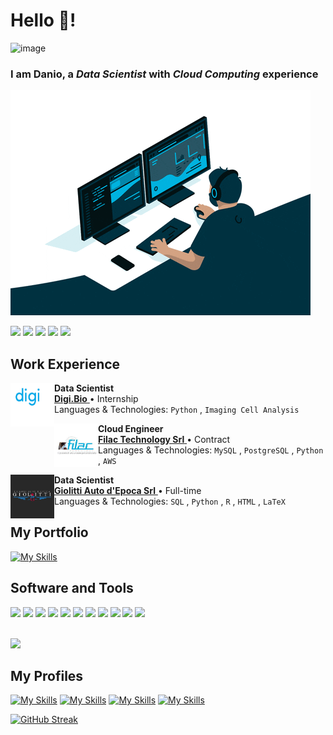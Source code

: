# Hello 👋!
![image](https://img.shields.io/badge/Amazon_AWS-FF9900?style=for-the-badge&logo=amazonaws&logoColor=white)
### I am Danio, a ***Data Scientist*** with ***Cloud Computing*** experience </br>

![](https://github.com/daniocionini/daniocionini/blob/main/giphy.gif)

<img src="https://media1.giphy.com/media/vISmwpBJUNYzukTnVx/giphy.gif?cid=790b7611dda06891a8b68cef9e258fb35238b6c573b74e96&rid=giphy.gif&ct=g" width="150"> <img src="https://media1.giphy.com/media/coxQHKASG60HrHtvkt/giphy.gif?cid=790b761127fc54a5a8d8b31d0adcc746edd50edb198a3b90&rid=giphy.gif&ct=g" width="150"> <img src="https://media2.giphy.com/media/rGlAZysKBcjRCkAX7S/giphy.gif?cid=790b76119d1d39ed3a5651a5f81e7da624ce6dba713aa205&rid=giphy.gif&ct=g" width="150"> <img src="https://media2.giphy.com/media/7c8QeB0VMddFOuu4iR/giphy.gif?cid=790b7611624c410b6bcaada46857953ca860bcb037def93c&rid=giphy.gif&ct=g" width="150"> <img src="https://media2.giphy.com/media/gutZ5Pm6Xl62eIf5RZ/giphy.gif?cid=790b76110465e983f74686d015e594403e2499726cdfc55b&rid=giphy.gif&ct=g" width="150">




## Work Experience
<p dir="auto">
          <a href="https://digi.bio/" rel="nofollow">
                    <img align="left" height="70px" width="70px" src="https://github.com/daniocionini/daniocionini/blob/main/logo_digi_bio5.png">
          </a>
</p>
<p dir="auto">
          <strong>Data Scientist</strong>
          <br>
          <a href="https://digi.bio/" rel="nofollow">
                    <strong>Digi.Bio</strong>
          </a>
          • Internship 
          <br>
          Languages & Technologies: 
          <code>Python</code>
          ,
          <code>Imaging Cell Analysis</code>
          <br>


<p dir="auto">
          <a href="https://www.filactech.com/team" rel="nofollow">
                    <img align="left" height="70px" width="70px" src="https://github.com/daniocionini/daniocionini/blob/main/download.jfif">
          </a>
</p>
<p dir="auto">
          <strong>Cloud Engineer</strong>
          <br>
          <a href="https://www.filactech.com/team" rel="nofollow">
                    <strong>Filac Technology Srl</strong>
          </a>
          • Contract 
          <br>
          Languages & Technologies: 
          <code>MySQL</code>
          ,
          <code>PostgreSQL</code>
          ,
          <code>Python</code>
          ,
          <code>AWS</code>
          <br>

<p dir="auto">
          <a href="https://www.giolittiricambiautodepoca.com" rel="nofollow">
                    <img align="left" height="70px" width="70px" src="https://github.com/daniocionini/daniocionini/blob/main/abfa51eb520350fce0775d4d0a31cd3b-1024x1024.jpeg">
          </a>
</p>
<p dir="auto">
          <strong>Data Scientist</strong>
          <br>
          <a href="https://www.giolittiricambiautodepoca.com" rel="nofollow">
                    <strong>Giolitti Auto d'Epoca Srl</strong>
          </a>
          • Full-time 
          <br>
          Languages & Technologies: 
          <code>SQL</code>
          ,
          <code>Python</code>
          ,
          <code>R</code>
          ,
          <code>HTML</code>
          ,
          <code>LaTeX</code>
          <br>
          



## My Portfolio
[![My Skills](https://skillicons.dev/icons?i=github)](https://daniocionini.github.io)

          


## Software and Tools 
<img src="https://cdn.jsdelivr.net/gh/devicons/devicon/icons/mysql/mysql-original-wordmark.svg" height="80"> <img src="https://cdn.jsdelivr.net/gh/devicons/devicon/icons/postgresql/postgresql-plain-wordmark.svg" height="70"> <img src="https://cdn.jsdelivr.net/gh/devicons/devicon/icons/python/python-original-wordmark.svg" height="70"> <img src="https://cdn.jsdelivr.net/gh/devicons/devicon/icons/html5/html5-plain-wordmark.svg" height="70"> <img src="https://cdn.jsdelivr.net/gh/devicons/devicon/icons/r/r-original.svg" height="70"> <img src="https://cdn.jsdelivr.net/gh/devicons/devicon/icons/php/php-plain.svg" height="70"> <img src="https://cdn.jsdelivr.net/gh/devicons/devicon/icons/amazonwebservices/amazonwebservices-plain-wordmark.svg" height="90"> <img src="https://cdn.jsdelivr.net/gh/devicons/devicon/icons/fastapi/fastapi-original-wordmark.svg" height="100"> <img src="https://cdn.jsdelivr.net/gh/devicons/devicon/icons/vscode/vscode-original-wordmark.svg" height="70"> <img src="https://cdn.jsdelivr.net/gh/devicons/devicon/icons/linux/linux-original.svg" height="70"> <img src="https://cdn.jsdelivr.net/gh/devicons/devicon/icons/docker/docker-original.svg" height="70">
          
          
</br> 
<img src="https://camo.githubusercontent.com/76ce88ff28bafd25d82d7faf18a6fe762079b79a34472a7c8067e2f1ca55e40f/68747470733a2f2f6d656469612e67697068792e636f6d2f6d656469612f48364b75735a38707a787479796d626c6e452f67697068792e676966" width="150">


## My Profiles
[![My Skills](https://skillicons.dev/icons?i=linkedin)](https://www.linkedin.com/in/daniocionini) [![My Skills](https://skillicons.dev/icons?i=stackoverflow)](https://stackoverflow.com/users/16124834/d-cio) [![My Skills](https://skillicons.dev/icons?i=twitter)](https://twitter.com/data_cioninidan) [![My Skills](https://img.shields.io/badge/Kaggle-20BEFF?style=for-the-badge&logo=Kaggle&logoColor=white)](https://www.kaggle.com/datadaniocionini)


[![GitHub Streak](http://github-readme-streak-stats.herokuapp.com?user=daniocionini&theme=dark&background=000000)](https://git.io/streak-stats)


